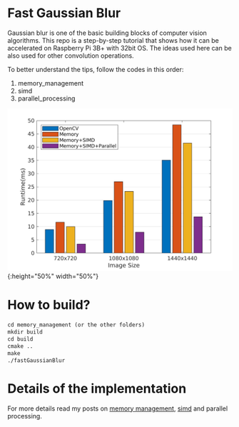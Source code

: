 # Fast Gaussian Blur
Gaussian blur is one of the basic building blocks of computer vision algorithms. This repo is a step-by-step tutorial that shows how it can be accelerated on Raspberry Pi 3B+ with 32bit OS. The ideas used here can be also used for other convolution operations.

To better understand the tips, follow the codes in this order:
1. memory_management 
2. simd
3. parallel_processing

![](Comparison.jpg){:height="50%" width="50%"}

# How to build?
```
cd memory_management (or the other folders)
mkdir build
cd build
cmake ..
make
./fastGaussianBlur
```
# Details of the implementation
For more details read my posts on [memory management](http://imrid.net/?p=4142), [simd](http://imrid.net/?p=4173) and parallel processing.
